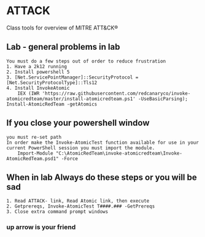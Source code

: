 # ATTACK
Class tools for overview of MITRE ATT&amp;CK®
## Lab - general problems in lab 
	You must do a few steps out of order to reduce frustration
	1. Have a 2k12 running
	2. Install powershell 5
	3. [Net.ServicePointManager]::SecurityProtocol = [Net.SecurityProtocolType]::Tls12
	4. Install InvokeAtomic
		IEX (IWR 'https://raw.githubusercontent.com/redcanaryco/invoke-atomicredteam/master/install-atomicredteam.ps1' -UseBasicParsing); Install-AtomicRedTeam -getAtomics
## If you close your powershell window
	you must re-set path
	In order make the Invoke-AtomicTest function available for use in your current PowerShell session you must import the module.
		Import-Module "C:\AtomicRedTeam\invoke-atomicredteam\Invoke-AtomicRedTeam.psd1" -Force
	
## When in lab  Always do these steps or you will be sad
	1. Read ATTACK- link, Read Atomic link, then execute
	2. Getprereqs, Invoke-AtomicTest T####.### -GetPrereqs
	3. Close extra command prompt windows
### up arrow is your friend
